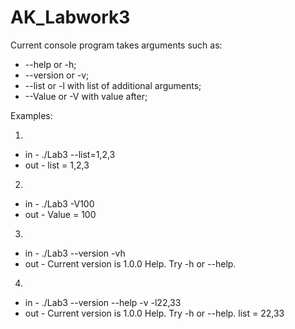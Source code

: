 # AK_Labwork3

Current console program takes arguments such as:
  * --help or -h;
  * --version or -v;
  * --list or -l with list of additional arguments;
  * --Value or -V with value after;
  
Examples:
 
 1.
 * in   - ./Lab3 --list=1,2,3
 * out  - list = 1,2,3
 
 2.
 * in   - ./Lab3 -V100
 * out  - Value = 100
 
 3.
 * in   - ./Lab3 --version -vh
 * out  - Current version is 1.0.0
        Help. Try -h or --help.
 
 4.
 * in   - ./Lab3 --version --help -v -l22,33
 * out  - Current version is 1.0.0
        Help. Try -h or --help.
        list = 22,33
        
